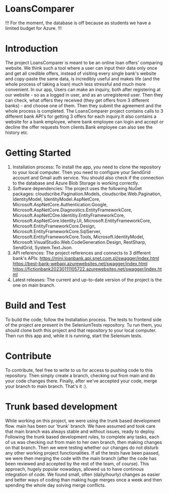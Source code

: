 # LoansComparer
!!! For the moment, the database is off because as students we have a limited budget for Azure. !!!

# Introduction 
The project LoansComparer is meant to be an online loan offers' comparing website. We think such a tool where a user can input their data only once and get all credible offers, instead of visiting
every single bank's website and copy-paste the same data, is incredibly useful and makes life (and the whole process of taking a loan) much less stressful and much more convenient.
In our app, Users can make an inquiry, both after registering at our website - so as a logged in user, and as an unregistered user. Then they can check, what offers they received (they get offers from
3 different banks) - and choose one of them. Then they submit the agreement and the whole process is completed. The LoansComparer project contains calls to 3 different bank API's for getting 3 offers 
for each inquiry.It also contains a website for a bank employee, where bank employee can login and accept or decline the offer requests from clients.Bank employee can also see the history etc.

# Getting Started
1.	Installation process:
    To install the app, you need to clone the repository to your local computer. Then you need to configure your SendGrid account and Gmail auth service. You should also check if the connection to the
    database and Azure Blob Storage is working correctly.
2.	Software dependencies:
    The project uses the following NuGet packages: cloudscribe.Pagination.Models, cloudscribe.Web.Pagination, IdentityModel, IdentityModel.AspNetCore, Microsoft.AspNetCore.Authentication.Google, 
    Microsoft.AspNetCore.Diagnostics.EntityFrameworkCore, Microsoft.AspNetCOre.Identitiy.EntityFrameworkCore, Microsoft.AspNetCore.Identity.UI, Microsoft.EntityFrameworkCore, Microsoft.EntityFrameworkCore.Design,
    Microsoft.EntityFrameworkCore.SqlServer, Microsoft.EntityFrameworkCore.Tools, Microsoft.IdentityModel, Microsoft.VisualStudio.Web.CodeGeneration.Design, RestSharp, SendGrid, System.Text.Json. 
3.	API references:
    The project references and connects to 3 different bank's APIs:
    https://mini.loanbank.api.snet.com.pl/swagger/index.html
    https://best-bank-webapi.azurewebsites.net/swagger/index.html
    https://fictionbank20230111105722.azurewebsites.net/swagger/index.html
4. Latest releases:
    The current and up-to-date version of the project is the one on main branch.

# Build and Test
To build the code, follow the Installation process. The tests to frontend side of the project are present in the SeleniumTests repository. Tu run them, you should clone both this project and that repository
to your local computer. Then run this app and, while it is running, start the Selenium tests.

# Contribute
To contribute, feel free to write to us for access to pushing code to this repository. Then simply create a branch, checking out from main and do your code changes there. Finally, after we've accepted your code,
merge your branch to main branch. That's it :).

# Trunk based development
While working on this project, we were using the trunk based development flow. main has been our 'trunk' branch. We have assumed and took care that main branch was always stable and without issues, ready to deploy.
Following the trunk based development rules, to complete any tasks, each of us was checking out from main to her own branch, then making changes on that branch. Then we were testing whether our changes do not disturb
any other working project functionalities. If all the tests have been passed, we were then merging the code with the main branch (after the code has been reviewed and accepted by the rest of the team, of course). 
This approach, hugely popular nowadays, allowed us to have continous integration of code. We found small, often (daily/hourly) changes as easier and better ways of coding than making huge merges once a week and then 
spending the whole day solving merge conflicts.
